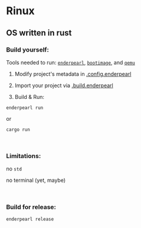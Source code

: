 # Rinux

## OS written in rust

### Build yourself:

Tools needed to run: [`enderpearl`](https://github.com/AtomicGamer9523/Enderpearl), [`bootimage`](https://github.com/rust-osdev/bootimage), and [`qemu`](https://qemu.org)

1. Modify project's metadata in [.config.enderpearl](./.config.enderpearl)

2. Import your project via [.build.enderpearl](./.build.enderpearl)

3. Build & Run:

```shell
enderpearl run
```

or

```shell
cargo run
```

<br>

### Limitations:

no `std`

no terminal (yet, maybe)

<br>

### Build for release:

```shell
enderpearl release
```
